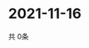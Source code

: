 # 2021-11-16
  共 0条

  <!-- BEGIN -->
  <!-- 最后更新时间Tue Nov 16 2021 23:03:37 GMT+0000 (Coordinated Universal Time) -->
  
  <!-- END -->
  
  